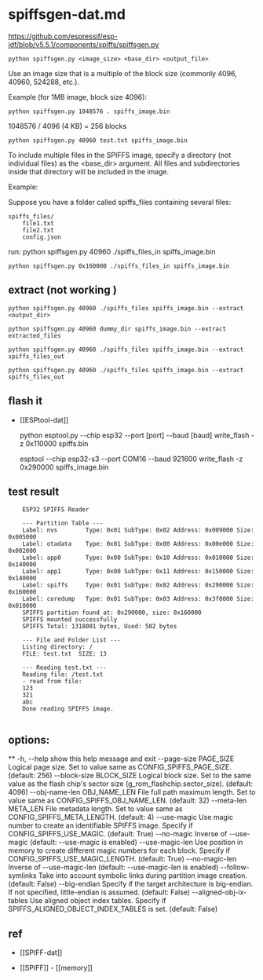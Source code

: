 
# spiffsgen-dat.md

https://github.com/espressif/esp-idf/blob/v5.5.1/components/spiffs/spiffsgen.py


    python spiffsgen.py <image_size> <base_dir> <output_file>

Use an image size that is a multiple of the block size (commonly 4096, 40960, 524288, etc.).

Example (for 1MB image, block size 4096):

    python spiffsgen.py 1048576 . spiffs_image.bin

1048576 / 4096 (4 KB) = 256 blocks

    python spiffsgen.py 40960 test.txt spiffs_image.bin
    
To include multiple files in the SPIFFS image, specify a directory (not individual files) as the <base_dir> argument. All files and subdirectories inside that directory will be included in the image.

Example:

Suppose you have a folder called spiffs_files containing several files:

    spiffs_files/
        file1.txt
        file2.txt
        config.json



run: python spiffsgen.py 40960 ./spiffs_files_in spiffs_image.bin

    python spiffsgen.py 0x160000 ./spiffs_files_in spiffs_image.bin

## extract (not working )

    python spiffsgen.py 40960 ./spiffs_files spiffs_image.bin --extract <output_dir>

    python spiffsgen.py 40960 dummy_dir spiffs_image.bin --extract extracted_files

    python spiffsgen.py 40960 ./spiffs_files spiffs_image.bin --extract spiffs_files_out

    python spiffsgen.py 40960 ./spiffs_files spiffs_image.bin --extract spiffs_files_out


## flash it 

- [[ESPtool-dat]]

    python esptool.py --chip esp32 --port [port] --baud [baud] write_flash -z 0x110000 spiffs.bin

    esptool --chip esp32-s3 --port COM16 --baud 921600 write_flash -z 0x290000 spiffs_image.bin


## test result 

```
    ESP32 SPIFFS Reader

    --- Partition Table ---
    Label: nvs        Type: 0x01 SubType: 0x02 Address: 0x009000 Size: 0x005000
    Label: otadata    Type: 0x01 SubType: 0x00 Address: 0x00e000 Size: 0x002000
    Label: app0       Type: 0x00 SubType: 0x10 Address: 0x010000 Size: 0x140000
    Label: app1       Type: 0x00 SubType: 0x11 Address: 0x150000 Size: 0x140000
    Label: spiffs     Type: 0x01 SubType: 0x82 Address: 0x290000 Size: 0x160000
    Label: coredump   Type: 0x01 SubType: 0x03 Address: 0x3f0000 Size: 0x010000
    SPIFFS partition found at: 0x290000, size: 0x160000
    SPIFFS mounted successfully
    SPIFFS Total: 1318001 bytes, Used: 502 bytes

    --- File and Folder List ---
    Listing directory: /
    FILE: test.txt	SIZE: 13

    --- Reading test.txt ---
    Reading file: /test.txt
    - read from file:
    123
    321
    abc
    Done reading SPIFFS image.
    
```



## options:

**
  -h, --help            show this help message and exit
  --page-size PAGE_SIZE
                        Logical page size. Set to value same as CONFIG_SPIFFS_PAGE_SIZE. (default: 256)
  --block-size BLOCK_SIZE
                        Logical block size. Set to the same value as the flash chip's sector size
                        (g_rom_flashchip.sector_size). (default: 4096)
  --obj-name-len OBJ_NAME_LEN
                        File full path maximum length. Set to value same as CONFIG_SPIFFS_OBJ_NAME_LEN. (default: 32)
  --meta-len META_LEN   File metadata length. Set to value same as CONFIG_SPIFFS_META_LENGTH. (default: 4)
  --use-magic           Use magic number to create an identifiable SPIFFS image. Specify if CONFIG_SPIFFS_USE_MAGIC.
                        (default: True)
  --no-magic            Inverse of --use-magic (default: --use-magic is enabled)
  --use-magic-len       Use position in memory to create different magic numbers for each block. Specify if
                        CONFIG_SPIFFS_USE_MAGIC_LENGTH. (default: True)
  --no-magic-len        Inverse of --use-magic-len (default: --use-magic-len is enabled)
  --follow-symlinks     Take into account symbolic links during partition image creation. (default: False)
  --big-endian          Specify if the target architecture is big-endian. If not specified, little-endian is assumed.
                        (default: False)
  --aligned-obj-ix-tables
                        Use aligned object index tables. Specify if SPIFFS_ALIGNED_OBJECT_INDEX_TABLES is set.
                        (default: False)






## ref 

- [[SPIFF-dat]]

- [[SPIFF]] - [[memory]]
